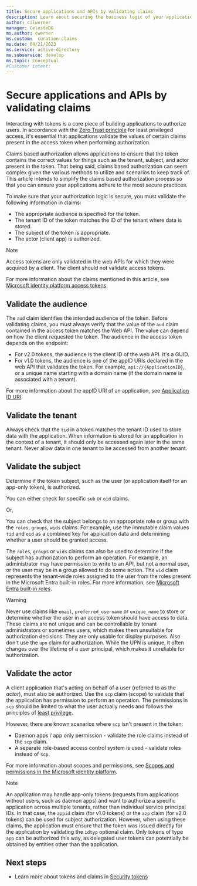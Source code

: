 ```yaml
---
title: Secure applications and APIs by validating claims
description: Learn about securing the business logic of your applications and APIs by validating claims in tokens.
author: cilwerner
manager: CelesteDG
ms.author: cwerner
ms.custom:  curation-claims
ms.date: 04/21/2023
ms.service: active-directory
ms.subservice: develop
ms.topic: conceptual
#Customer intent:
---
```


# Secure applications and APIs by validating claims

Interacting with tokens is a core piece of building applications to authorize users. In accordance with the [Zero Trust principle](zero-trust-for-developers.md) for least privileged access, it's essential that applications validate the values of certain claims present in the access token when performing authorization. 

Claims based authorization allows applications to ensure that the token contains the correct values for things such as the tenant, subject, and actor present in the token. That being said, claims based authorization can seem complex given the various methods to utilize and scenarios to keep track of. This article intends to simplify the claims based authorization process so that you can ensure your applications adhere to the most secure practices.

To make sure that your authorization logic is secure, you must validate the following information in claims:

* The appropriate audience is specified for the token.
* The tenant ID of the token matches the ID of the tenant where data is stored.
* The subject of the token is appropriate.
* The actor (client app) is authorized.

> [!NOTE]
>Access tokens are only validated in the web APIs for which they were acquired by a client. The client should not validate access tokens.

For more information about the claims mentioned in this article, see [Microsoft identity platform access tokens](access-tokens.md).

## Validate the audience

The `aud` claim identifies the intended audience of the token. Before validating claims, you must always verify that the value of the `aud` claim contained in the access token matches the Web API. The value can depend on how the client requested the token. The audience in the access token depends on the endpoint:

* For v2.0 tokens, the audience is the client ID of the web API. It's a GUID.
* For v1.0 tokens, the audience is one of the appID URIs declared in the web API that validates the token. For example,
`api://{ApplicationID}`, or a unique name starting with a domain name (if the domain name is associated with a tenant).

For more information about the appID URI of an application, see [Application ID URI](security-best-practices-for-app-registration.md#application-id-uri).

## Validate the tenant

Always check that the `tid` in a token matches the tenant ID used to store data with the application. When information is stored for an application in the context of a tenant, it should only be accessed again later in the same tenant. Never allow data in one tenant to be accessed from another tenant.

## Validate the subject

Determine if the token subject, such as the user (or application itself for an app-only token), is authorized. 

You can either check for specific `sub` or `oid` claims.

Or,

You can check that the subject belongs to an appropriate role or group with the `roles`, `groups`, `wids` claims. For example, use the immutable claim values `tid` and `oid` as a combined key for application data and determining whether a user should be granted access.

The `roles`, `groups` or `wids` claims can also be used to determine if the subject has authorization to perform an operation. For example, an administrator may have permission to write to an API, but not a normal user, or the user may be in a group allowed to do some action. The `wid` claim represents the tenant-wide roles assigned to the user from the roles present in the Microsoft Entra built-in roles. For more information, see [Microsoft Entra built-in roles](~/identity/role-based-access-control/permissions-reference.md).

> [!WARNING]
> Never use claims like `email`, `preferred_username` or `unique_name` to store or determine whether the user in an access token should have access to data. These claims are not unique and can be controllable by tenant administrators or sometimes users, which makes them unsuitable for authorization decisions. They are only usable for display purposes. Also don't use the `upn` claim for authorization. While the UPN is unique, it often changes over the lifetime of a user principal, which makes it unreliable for authorization.

## Validate the actor

A client application that's acting on behalf of a user (referred to as the *actor*), must also be authorized. Use the `scp` claim (scope) to validate that the application has permission to perform an operation. The permissions in `scp` should be limited to what the user actually needs and follows the principles of [least privilege](secure-least-privileged-access.md). 

However, there are known scenarios where `scp` isn't present in the token: 

* Daemon apps / app only permission - validate the role claims instead of the `scp` claim.
* A separate role-based access control system is used - validate roles instead of `scp`.

For more information about scopes and permissions, see [Scopes and permissions in the Microsoft identity platform](scopes-oidc.md).

> [!NOTE]
> An application may handle app-only tokens (requests from applications without users, such as daemon apps) and want to authorize a specific application across multiple tenants, rather than individual service principal IDs. In that case, the `appid` claim (for v1.0 tokens) or the `azp` claim (for v2.0 tokens) can be used for subject authorization. However, when using these claims, the application must ensure that the token was issued directly for the application by validating the `idtyp` optional claim. Only tokens of type `app` can be authorized this way, as delegated user tokens can potentially be obtained by entities other than the application.

## Next steps

* Learn more about tokens and claims in [Security tokens](security-tokens.md)
